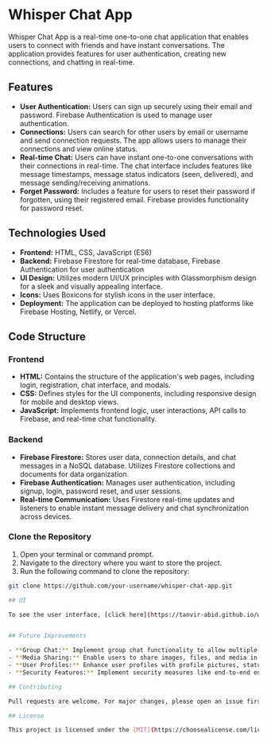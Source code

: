 # Whisper Chat App

Whisper Chat App is a real-time one-to-one chat application that enables users to connect with friends and have instant conversations. The application provides features for user authentication, creating new connections, and chatting in real-time.

## Features

- **User Authentication:** Users can sign up securely using their email and password. Firebase Authentication is used to manage user authentication.
- **Connections:** Users can search for other users by email or username and send connection requests. The app allows users to manage their connections and view online status.
- **Real-time Chat:** Users can have instant one-to-one conversations with their connections in real-time. The chat interface includes features like message timestamps, message status indicators (seen, delivered), and message sending/receiving animations.
- **Forget Password:** Includes a feature for users to reset their password if forgotten, using their registered email. Firebase provides functionality for password reset.

## Technologies Used

- **Frontend:** HTML, CSS, JavaScript (ES6)
- **Backend:** Firebase Firestore for real-time database, Firebase Authentication for user authentication
- **UI Design:** Utilizes modern UI/UX principles with Glassmorphism design for a sleek and visually appealing interface.
- **Icons:** Uses Boxicons for stylish icons in the user interface.
- **Deployment:** The application can be deployed to hosting platforms like Firebase Hosting, Netlify, or Vercel.

## Code Structure

### Frontend
- **HTML:** Contains the structure of the application's web pages, including login, registration, chat interface, and modals.
- **CSS:** Defines styles for the UI components, including responsive design for mobile and desktop views.
- **JavaScript:** Implements frontend logic, user interactions, API calls to Firebase, and real-time chat functionality.

### Backend
- **Firebase Firestore:** Stores user data, connection details, and chat messages in a NoSQL database. Utilizes Firestore collections and documents for data organization.
- **Firebase Authentication:** Manages user authentication, including signup, login, password reset, and user sessions.
- **Real-time Communication:** Uses Firestore real-time updates and listeners to enable instant message delivery and chat synchronization across devices.

### Clone the Repository

1. Open your terminal or command prompt.
2. Navigate to the directory where you want to store the project.
3. Run the following command to clone the repository:

```bash
git clone https://github.com/your-username/whisper-chat-app.git

## UI

To see the user interface, [click here](https://tanvir-abid.github.io/whisper)


## Future Improvements

- **Group Chat:** Implement group chat functionality to allow multiple users to participate in a chat room.
- **Media Sharing:** Enable users to share images, files, and media in chat conversations.
- **User Profiles:** Enhance user profiles with profile pictures, status updates, and additional user details.
- **Security Features:** Implement security measures like end-to-end encryption for chat messages and user data protection.

## Contributing

Pull requests are welcome. For major changes, please open an issue first to discuss what you would like to change.

## License

This project is licensed under the [MIT](https://choosealicense.com/licenses/mit/) License.
